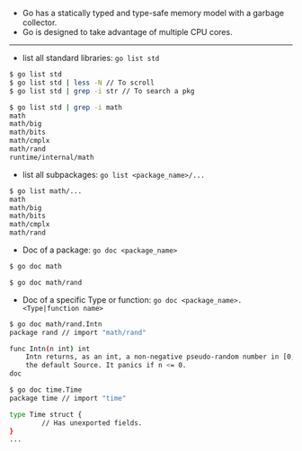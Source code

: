 
- Go has a statically typed and type-safe memory model with a garbage collector.
- Go is designed to take advantage of multiple CPU cores.

---
- list all standard libraries: `go list std`
```bash
$ go list std
$ go list std | less -N // To scroll
$ go list std | grep -i str // To search a pkg

$ go list std | grep -i math
math
math/big
math/bits
math/cmplx
math/rand
runtime/internal/math

```

- list all subpackages: `go list <package_name>/...`
```bash
$ go list math/...
math
math/big
math/bits
math/cmplx
math/rand
```

- Doc of a package: `go doc <package_name>`
```bash
$ go doc math

$ go doc math/rand
```
- Doc of a specific Type or function: `go doc <package_name>.<Type|function name>` 
```bash
$ go doc math/rand.Intn
package rand // import "math/rand"

func Intn(n int) int
    Intn returns, as an int, a non-negative pseudo-random number in [0,n) from
    the default Source. It panics if n <= 0.
doc 
```

```bash
$ go doc time.Time
package time // import "time"

type Time struct {
        // Has unexported fields.
}
...
```

